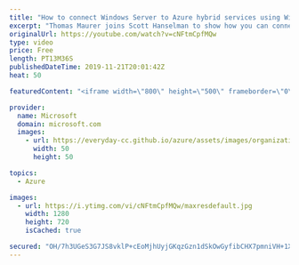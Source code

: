 ```yaml
---
title: "How to connect Windows Server to Azure hybrid services using Windows Admin Center | Azure Friday"
excerpt: "Thomas Maurer joins Scott Hanselman to show how you can connect your Windows Servers on-premises to Azure hybrid services like Azure Site Recovery to protect your virtual machines or Azure Update Management to keep your servers up to date.  1:28 - Demo  Connecting Windows Server to Azure hybrid services"
originalUrl: https://youtube.com/watch?v=cNFtmCpfMQw
type: video
price: Free
length: PT13M36S
publishedDateTime: 2019-11-21T20:01:42Z
heat: 50

featuredContent: "<iframe width=\"800\" height=\"500\" frameborder=\"0\" src=\"https://www.youtube.com/embed/cNFtmCpfMQw\" allow=\"accelerometer; autoplay; encrypted-media; gyroscope; picture-in-picture\" allowfullscreen></iframe>"

provider:
  name: Microsoft
  domain: microsoft.com
  images:
    - url: https://everyday-cc.github.io/azure/assets/images/organizations/microsoft.com-50x50.jpg
      width: 50
      height: 50

topics:
  - Azure

images:
  - url: https://i.ytimg.com/vi/cNFtmCpfMQw/maxresdefault.jpg
    width: 1280
    height: 720
    isCached: true

secured: "OH/7h3UGeS3G7JS8vklP+cEoMjhUyjGKqzGzn1dSkOwGyfibCHX7pmniVH+1XR6X4Z34z0kxvT8e1fbG+LK5akbjLGTb6Mc07goFdaVlFVlzwAcOQP0ph6ahMNj5oQ/Mx6VmxO57geXx4LdPsU6aEBGYzFnXXhe1KPaIwKUfw0S9jY+G3kiBXyZgXax3cpBmQ+PLKHcppKOFyVZuhQAJUCvUvGhrEpemAT8a6cbil/WYEwhtjAOnM9Y5tsz8LwYirxYvMZZxCDKfbE06KI6sgX4ltJWjhX1HCsrQ5zmeqxKwXzGEnEAWgzy0SemTo5u0jrR1fUv0mymEcIU2AKLqH8e8a8lykmP+P+XUDOcAhoSz+LKMN1AlnxjdzJEmMyydeRefZro3EJApXOH2AHOhalSDj8Lyn5BW4TL0JUBAs7k=;MnC+lhrqlBNcxHL4si6P3Q=="
---
```


